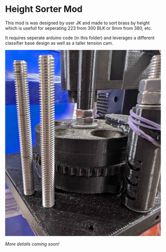 # Height Sorter Mod

This mod is was designed by user JK and made to sort brass by height which is usefull for seperating 223 from 300 BLK or 9mm from 380, etc. 

It requires seperate arduino code (in this folder) and leverages a different classifier base design as well as a taller tension cam. 

<img src="images/heightSorter1.jpg" width="527" height="600" />



<i> More details coming soon! </i>
